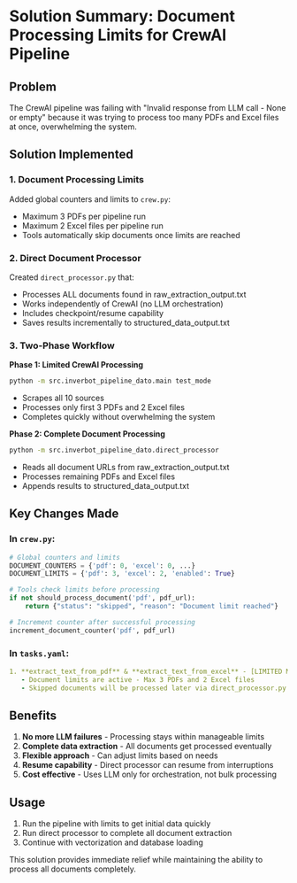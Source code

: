 # Solution Summary: Document Processing Limits for CrewAI Pipeline

## Problem
The CrewAI pipeline was failing with "Invalid response from LLM call - None or empty" because it was trying to process too many PDFs and Excel files at once, overwhelming the system.

## Solution Implemented

### 1. Document Processing Limits
Added global counters and limits to `crew.py`:
- Maximum 3 PDFs per pipeline run
- Maximum 2 Excel files per pipeline run
- Tools automatically skip documents once limits are reached

### 2. Direct Document Processor
Created `direct_processor.py` that:
- Processes ALL documents found in raw_extraction_output.txt
- Works independently of CrewAI (no LLM orchestration)
- Includes checkpoint/resume capability
- Saves results incrementally to structured_data_output.txt

### 3. Two-Phase Workflow

**Phase 1: Limited CrewAI Processing**
```bash
python -m src.inverbot_pipeline_dato.main test_mode
```
- Scrapes all 10 sources
- Processes only first 3 PDFs and 2 Excel files
- Completes quickly without overwhelming the system

**Phase 2: Complete Document Processing**
```bash
python -m src.inverbot_pipeline_dato.direct_processor
```
- Reads all document URLs from raw_extraction_output.txt
- Processes remaining PDFs and Excel files
- Appends results to structured_data_output.txt

## Key Changes Made

### In `crew.py`:
```python
# Global counters and limits
DOCUMENT_COUNTERS = {'pdf': 0, 'excel': 0, ...}
DOCUMENT_LIMITS = {'pdf': 3, 'excel': 2, 'enabled': True}

# Tools check limits before processing
if not should_process_document('pdf', pdf_url):
    return {"status": "skipped", "reason": "Document limit reached"}

# Increment counter after successful processing
increment_document_counter('pdf', pdf_url)
```

### In `tasks.yaml`:
```yaml
1. **extract_text_from_pdf** & **extract_text_from_excel** - [LIMITED MODE]
   - Document limits are active - Max 3 PDFs and 2 Excel files
   - Skipped documents will be processed later via direct_processor.py
```

## Benefits
1. **No more LLM failures** - Processing stays within manageable limits
2. **Complete data extraction** - All documents get processed eventually
3. **Flexible approach** - Can adjust limits based on needs
4. **Resume capability** - Direct processor can resume from interruptions
5. **Cost effective** - Uses LLM only for orchestration, not bulk processing

## Usage
1. Run the pipeline with limits to get initial data quickly
2. Run direct processor to complete all document extraction
3. Continue with vectorization and database loading

This solution provides immediate relief while maintaining the ability to process all documents completely.